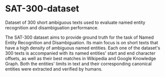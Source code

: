 # SAT-300-dataset
Dataset of 300 short ambiguous texts used to evaluate named entity recognition and disambiguation performance.

The SAT-300 dataset aims to provide ground truth for the task of Named Entity Recognition and Disambiguation.
Its main focus is on short texts that have a high density of ambiguous named entities.
Each one of the dataset's 300 texts is accompanied with its named entities' start and end character offsets, as well as their best matches in Wikipedia and Google Knowledge Graph. Both the entities' limits in text and their corresponding canonical entities were extracted and verified by humans.
